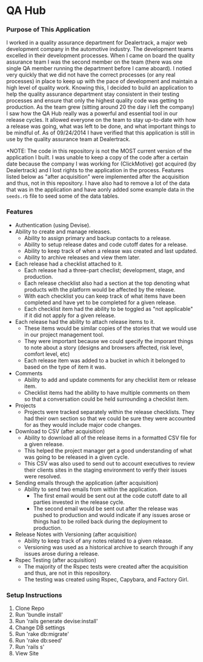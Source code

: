 # QA Hub

### Purpose of This Application
I worked in a quality assurance department for Dealertrack, a major web development company in the automotive industry. The development teams excelled in their development processes.  When I came on board the quality assurance team I was the second member on the team (there was one single QA member running the department before I came aboard).  I notied very quickly that we did not have the correct processes (or any real processes) in place to keep up with the pace of development and maintain a high level of quality work.  Knowing this, I decided to build an application to help the quality assurance department stay consistent in their testing processes and ensure that only the highest quality code was getting to production. As the team grew (sitting around 20 the day i left the company) I saw how the QA Hub really was a powerful and essential tool in our release cycles. It allowed everyone on the team to stay up-to-date with how a release was going, what was left to be done, and what important things to be mindful of. As of 09/24/2014 I have verified that this application is still in use by the quality assurance team at Dealertrack.

*NOTE: The code in this repository is not the MOST current version of the application I built. I was unable to keep a copy of the code after a certain date because the company I was working for (ClickMotive) got acquired (by Dealertrack) and I lost rights to the application in the process.  Features listed below as "after acquisition" were implemented after the acquisition and thus, not in this repository. I have also had to remove a lot of the data that was in the application and have aonly added some example  data in the `seeds.rb` file to seed some of the data tables.

### Features
+ Authentication (using Devise).
+ Ability to create and manage releases.
  + Ability to assign primary and backup contacts to a release.
  + Ability to setup release dates and code cutoff dates for a release.
  + Ability to keep track of when a release was created and last updated.
  + Ability to archive releases and view them later.
+ Each release had a checklist attached to it.
  + Each release had a three-part checlist; development, stage, and production.
  + Each release checklist also had a section at the top denoting what products with the platform would be affected by the release.
  + With each checklist you can keep track of what items have been completed and have yet to be completed for a given release.
  + Each checklist item had the ability to be toggled as "not applicable" if it did not apply for a given release.
+ Each release had the ability to attach release items to it.
  + These items would be similar copies of the stories that we would use in our project management tool.
  + They were important because we could specify the imporant things to note about a story (designs and browsers affected, risk level, comfort level, etc)
  + Each release item was added to a bucket in which it belonged to based on the type of item it was.
+ Comments
  + Ability to add and update comments for any checklist item or release item.
  + Checklist items had the ability to have multiple comments on them so that a conversation could be held surrounding a checklist item.
+ Projects
  + Projects were tracked separately within the release checklists.  They had their own section so that we could be sure they were accounted for as they would include major code changes.
+ Download to CSV (after acquisition)
  + Ability to download all of the release items in a formatted CSV file for a given release.
  + This helped the project manager get a good understanding of what was going to be released in a given cycle.
  + This CSV was also used to send out to account executives to review their clients sites in the staging environment to verify their issues were resolved.
+ Sending emails through the application (after acquisition)
  + Ability to send two emails from within the application.
    + The first email would be sent out at the code cutoff date to all parties invested in the release cycle.
    + The second email would be sent out after the release was pushed to production and would indicate if any issues arose or things had to be rolled back during the deployment to production.
+ Release Notes with Versioning (after acquisition)
  + Ability to keep track of any notes related to a given release.
  + Versioning was used as a historical archive to search through if any issues arose during a release.
+ Rspec Testing (after acquisition)
  + The majority of the Rspec tests were created after the acquisition and thus, are not in this repository.
  + The testing was created using Rspec, Capybara, and Factory Girl.

### Setup Instructions

1. Clone Repo
2. Run 'bundle install'
6. Run 'rails generate devise:install'
3. Change DB settings
4. Run 'rake db:migrate'
5. Run 'rake db:seed'
6. Run 'rails s'
7. View Site